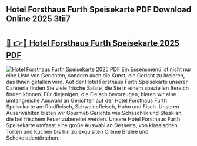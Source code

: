 ## Hotel Forsthaus Furth Speisekarte PDF Download Online 2025 3tii7

# <h2><a href="http://gcd14ye.nevu.top/?p=Hotel+Forsthaus+Furth+Speisekarte">🔗 👉🔴 Hotel Forsthaus Furth Speisekarte 2025 PDF</a></h2>

[![Hotel Forsthaus Furth Speisekarte 2025 PDF](https://i.imgur.com/dBaPXMq.png)](http://gcd14ye.nevu.top/?p=Hotel+Forsthaus+Furth+Speisekarte)
Ein Essensmenü ist nicht nur eine Liste von Gerichten, sondern auch die Kunst, ein Gericht zu kreieren, das Ihnen gefallen wird. Auf der Hotel Forsthaus Furth Speisekarte unserer Cafeteria finden Sie viele frische Salate, die Sie in einem speziellen Bereich finden können. Für diejenigen, die Fleisch bevorzugen, bieten wir eine umfangreiche Auswahl an Gerichten auf der Hotel Forsthaus Furth Speisekarte an: Rindfleisch, Schweinefleisch, Huhn und Fisch. Unseren Auserwählten bieten wir Gourmet-Gerichte wie Schaschlik und Steak an, die bei frischem Feuer zubereitet werden. Unsere Hotel Forsthaus Furth Speisekarte umfasst eine große Auswahl an Desserts, von klassischen Torten und Kuchen bis hin zu exquisiten Crème Brûlée und Schokoladentörtchen.
